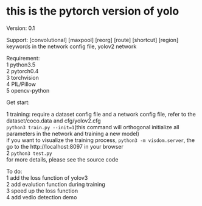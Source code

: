this is the pytorch version of yolo
===

Version: 0.1<br>

Support: [convolutional] [maxpool] [reorg] [route] [shortcut] [region] keywords in the network config file, yolov2 network<br>

Requirement:<br>
1  python3.5<br>
2  pytorch0.4<br>
3  torchvision<br> 
4  PIL/Pillow<br>
5  opencv-python<br>

Get start:<br>

1  training: require a dataset config file and a network config file, refer to the dataset/coco.data and cfg/yolov2.cfg <br>
   `python3 train.py --init=1`(this command will orthogonal initialize all parameters in the network and training a new model)<br>
   if you want to visualize the training process, `python3 -m visdom.server`, the go to the http://localhost:8097 in your browser<br>
2  `python3 test.py`<br>
for more details, please see the source code<br>

To do:<br>
1  add the loss function of yolov3<br>
2  add evalution function during training<br>
3  speed up the loss function<br>
4  add vedio detection demo<br>
